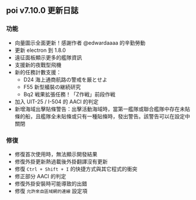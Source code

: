## poi v7.10.0 更新日誌
### 功能
- 向量圖示全面更新！感謝作者 @edwardaaaa 的辛勤勞動
- 更新 electron 到 1.8.0
- 遠征面板顯示更多的艦隊資訊
- 支援新的夜戰型飛機
- 新的任務計數支援：
  + D24 海上通商航路の警戒を厳とせよ
  + F55 新型艤裝の継続研究
  + Bq2 戦果拡張任務！「Z作戦」前段作戦
- 加入 UIT-25 / I-504 的 AACI 的判定
- 新增海域出擊貼條警告：出擊活動海域時，當第一艦隊或聯合艦隊中存在未貼條的船，且艦隊全未貼條或只有一種貼條時，發出警告。該警告可以在設定中關閉

### 修復
- 修復首次使用時，無法顯示開發結果
- 修復外掛更新熱過載後外掛翻譯沒有更新
- 修復 `Ctrl + Shift + I` 的快捷方式與其它程式的衝突
- 修正部分 AACI 的判定
- 修復外掛安裝時可能導致的出錯
- 修復 `允許來自區域網的連線` 設定項
